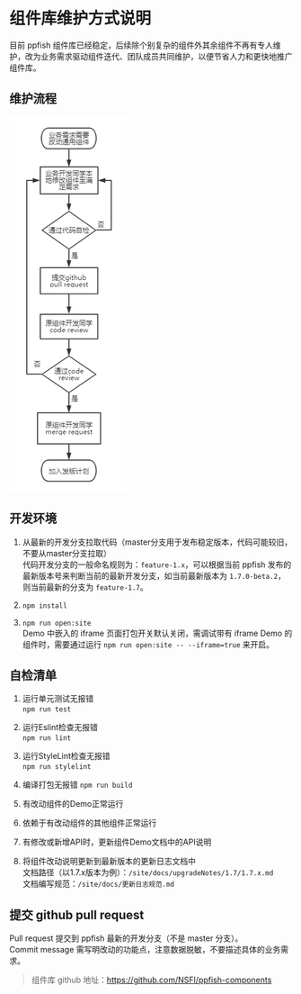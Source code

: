 # 组件库维护方式说明

目前 ppfish 组件库已经稳定，后续除个别复杂的组件外其余组件不再有专人维护，改为业务需求驱动组件迭代、团队成员共同维护，以便节省人力和更快地推广组件库。

## 维护流程

![组件库维护流程](../site/assets/组件库维护流程.png)

## 开发环境

1. 从最新的开发分支拉取代码（master分支用于发布稳定版本，代码可能较旧，不要从master分支拉取）  
代码开发分支的一般命名规则为：`feature-1.x`，可以根据当前 ppfish 发布的最新版本号来判断当前的最新开发分支，如当前最新版本为 `1.7.0-beta.2`，则当前最新的分支为 `feature-1.7`。  

1. `npm install`  

1. `npm run open:site`  
Demo 中嵌入的 iframe 页面打包开关默认关闭，需调试带有 iframe Demo 的组件时，需要通过运行 `npm run open:site -- --iframe=true` 来开启。


## 自检清单

1. 运行单元测试无报错  
`npm run test`

1. 运行Eslint检查无报错  
`npm run lint`

1. 运行StyleLint检查无报错  
`npm run stylelint`

1. 编译打包无报错
`npm run build`

1. 有改动组件的Demo正常运行  

1. 依赖于有改动组件的其他组件正常运行  

1. 有修改或新增API时，更新组件Demo文档中的API说明  

1. 将组件改动说明更新到最新版本的更新日志文档中  
文档路径（以1.7.x版本为例）：`/site/docs/upgradeNotes/1.7/1.7.x.md`  
文档编写规范：`/site/docs/更新日志规范.md`  

## 提交 github pull request  

Pull request 提交到 ppfish 最新的开发分支（不是 master 分支）。  
Commit message 需写明改动的功能点，注意数据脱敏，不要描述具体的业务需求。  

> 组件库 github 地址：https://github.com/NSFI/ppfish-components  
